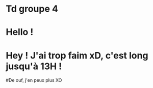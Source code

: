 # Td groupe 4
# Hello !

# Hey ! J'ai trop faim xD, c'est long jusqu'à 13H !

#De ouf, j'en peux plus XO
